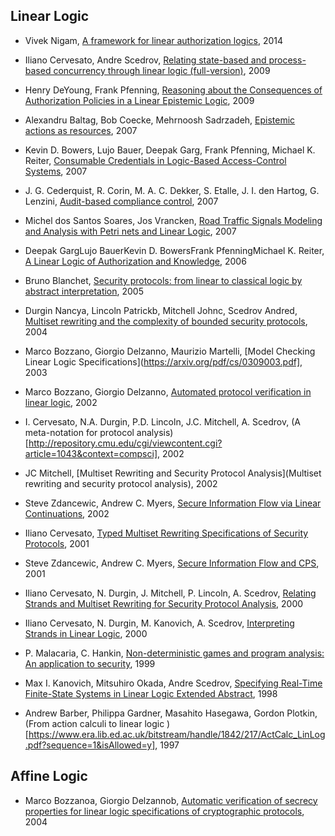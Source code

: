 Linear Logic
------------

- Vivek Nigam, [A framework for linear authorization logics](http://www.sciencedirect.com/science/article/pii/S030439751400111X), 2014

- Iliano Cervesato, Andre Scedrov, [Relating state-based and process-based concurrency through linear logic (full-version)](http://www.sciencedirect.com/science/article/pii/S089054010900100X), 2009

- Henry DeYoung, Frank Pfenning, [Reasoning about the Consequences of Authorization Policies in a Linear Epistemic Logic](http://repository.cmu.edu/cgi/viewcontent.cgi?article=2204&context=compsci), 2009

- Alexandru Baltag, Bob Coecke, Mehrnoosh Sadrzadeh, [Epistemic actions as resources](https://arxiv.org/pdf/math/0608166.pdf), 2007

- Kevin D. Bowers, Lujo Bauer, Deepak Garg, Frank Pfenning, Michael K. Reiter, [Consumable Credentials in Logic-Based Access-Control Systems](http://www.cs.cmu.edu/afs/cs/Web/People/dg/papers/NDSS07Final.pdf), 2007

- J. G. Cederquist, R. Corin, M. A. C. Dekker, S. Etalle, J. I. den Hartog, G. Lenzini, [Audit-based compliance control](http://eprints.eemcs.utwente.nl/9530/01/fulltext.pdf), 2007

- Michel dos Santos Soares, Jos Vrancken, [Road Traffic Signals Modeling and Analysis with Petri nets and Linear Logic](http://s3.amazonaws.com/academia.edu.documents/45318821/Road_Traffic_Signals_Modeling_and_Analys20160503-19141-1ofssje.pdf?AWSAccessKeyId=AKIAIWOWYYGZ2Y53UL3A&Expires=1493351208&Signature=A33i8cG8aoa3S79Q0YIk4n2Zcn8%3D&response-content-disposition=inline%3B%20filename%3DRoad_Traffic_Signals_Modeling_and_Analys.pdf), 2007

- Deepak GargLujo BauerKevin D. BowersFrank PfenningMichael K. Reiter, [A Linear Logic of Authorization and Knowledge](http://repository.cmu.edu/cgi/viewcontent.cgi?article=2217&context=compsci), 2006

- Bruno Blanchet, [Security protocols: from linear to classical logic by abstract interpretation](http://citeseerx.ist.psu.edu/viewdoc/download?doi=10.1.1.123.7015&rep=rep1&type=pdf), 2005

- Durgin Nancya, Lincoln Patrickb, Mitchell Johnc, Scedrov Andred, [Multiset rewriting and the complexity of bounded security protocols](http://www.dtic.mil/cgi-bin/GetTRDoc?AD=ADA572223), 2004

- Marco Bozzano, Giorgio Delzanno, Maurizio Martelli, [Model Checking Linear Logic Specifications](https://arxiv.org/pdf/cs/0309003.pdf], 2003

- Marco Bozzano, Giorgio Delzanno, [Automated protocol verification in linear logic](https://pdfs.semanticscholar.org/0e7c/6896fddaddd63ccaa1821cbe9bae080c1b07.pdf), 2002

- I. Cervesato, N.A. Durgin, P.D. Lincoln, J.C. Mitchell, A. Scedrov, (A meta-notation for protocol analysis)[http://repository.cmu.edu/cgi/viewcontent.cgi?article=1043&context=compsci], 2002

- JC Mitchell, [Multiset Rewriting and Security Protocol Analysis](Multiset rewriting and security protocol analysis), 2002

- Steve Zdancewic, Andrew C. Myers, [Secure Information Flow via Linear Continuations](http://www.cis.upenn.edu/~stevez/papers/ZM02.pdf), 2002

- Iliano Cervesato, [Typed Multiset Rewriting Specifications of Security Protocols](http://www.sciencedirect.com/science/article/pii/S1571066105800350), 2001

- Steve Zdancewic, Andrew C. Myers, [Secure Information Flow and CPS](http://citeseerx.ist.psu.edu/viewdoc/download?doi=10.1.1.69.9981&rep=rep1&type=pdf), 2001

- Iliano Cervesato, N. Durgin, J. Mitchell, P. Lincoln, A. Scedrov, [Relating Strands and Multiset Rewriting for Security Protocol Analysis](http://repository.cmu.edu/cgi/viewcontent.cgi?article=1040&context=compsci), 2000

- Iliano Cervesato, N. Durgin, M. Kanovich, A. Scedrov, [Interpreting Strands in Linear Logic](http://repository.cmu.edu/cgi/viewcontent.cgi?article=1038&context=compsci), 2000

- P. Malacaria, C. Hankin, [Non-deterministic games and program analysis: An application to security](http://ieeexplore.ieee.org/abstract/document/782639/), 1999

- Max I. Kanovich, Mitsuhiro Okada, Andre Scedrov, [Specifying Real-Time Finite-State Systems in Linear Logic Extended Abstract](http://www.sciencedirect.com/science/article/pii/S1571066105805912), 1998

- Andrew Barber, Philippa Gardner, Masahito Hasegawa, Gordon Plotkin, (From action calculi to linear logic
)[https://www.era.lib.ed.ac.uk/bitstream/handle/1842/217/ActCalc_LinLog.pdf?sequence=1&isAllowed=y], 1997

Affine Logic
------------

- Marco Bozzanoa, Giorgio Delzannob, [Automatic verification of secrecy properties for
linear logic specifications of cryptographic protocols](http://www.sciencedirect.com/science/article/pii/S0747717104000628), 2004